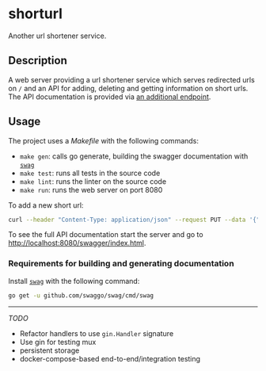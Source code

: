 # shorturl

Another url shortener service.

## Description

A web server providing a url shortener service which serves redirected urls on `/` and an API for adding, deleting and getting information on short urls. The API documentation is provided via [an additional endpoint](http://localhost:8080/swagger/index.html).

## Usage

The project uses a _Makefile_ with the following commands:

- `make gen`: calls go generate, building the swagger documentation with [`swag`](https://github.com/swaggo/swag)
- `make test`: runs all tests in the source code
- `make lint`: runs the linter on the source code
- `make run`: runs the web server on port 8080

To add a new short url:

```bash
curl --header "Content-Type: application/json" --request PUT --data '{"Key":"a", "URL":"http://example.org/a"}' http://localhost:8080/api -v
```

To see the full API documentation start the server and go to [http://localhost:8080/swagger/index.html](http://localhost:8080/swagger/index.html).

### Requirements for building and generating documentation

Install [`swag`](https://github.com/swaggo/swag) with the following command:

```bash
go get -u github.com/swaggo/swag/cmd/swag
```

-------
_TODO_

- Refactor handlers to use `gin.Handler` signature
- Use gin for testing mux
- persistent storage
- docker-compose-based end-to-end/integration testing
